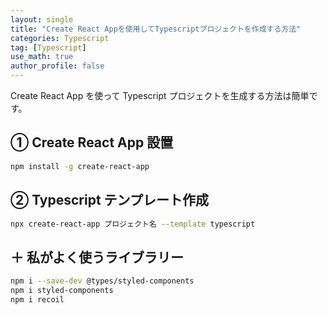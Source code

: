 ```yaml
---
layout: single
title: "Create React Appを使用してTypescriptプロジェクトを作成する方法"
categories: Typescript
tag: [Typescript]
use_math: true
author_profile: false
---
```


Create React App を使って Typescript プロジェクトを生成する方法は簡単です。

## ① Create React App 設置

```bash
npm install -g create-react-app
```

## ② Typescript テンプレート作成

```bash
npx create-react-app プロジェクト名 --template typescript
```

## ＋ 私がよく使うライブラリー

```bash
npm i --save-dev @types/styled-components
npm i styled-components
npm i recoil
```
